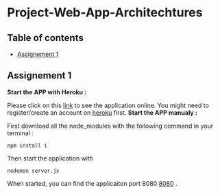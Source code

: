 # Project-Web-App-Architechtures

## Table of contents
* [Assignement 1](#Assignement-1)

## Assignement 1
__Start the APP with Heroku :__

Please click on this [link](https://waa-assignement-1.herokuapp.com/) to see the application online.
You might need to register/create an account on [heroku](https://dashboard.heroku.com/) first.
__Start the APP manualy :__ 

First download all the node_modules with the following command in your terminal :
```
npm install i
```
Then start the application with 
```
nodemon server.js
```
When started, you can find the applicaiton port 8080 [8080](http://localhost:8080) .
